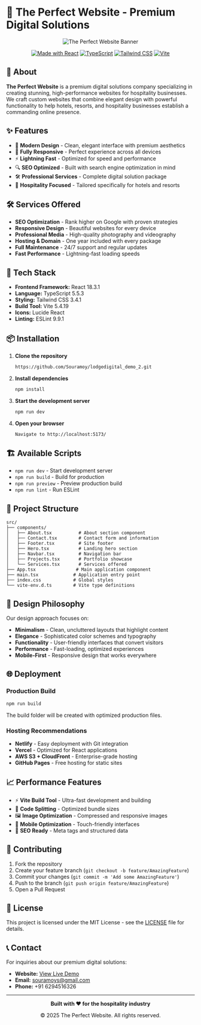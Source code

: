 # 🏨 The Perfect Website - Premium Digital Solutions

<div align="center">
  <img src="./src/assets/banner.png" alt="The Perfect Website Banner" />
</div>

<div align="center">
  
  [![Made with React](https://img.shields.io/badge/Made%20with-React-61DAFB?style=for-the-badge&logo=react)](https://reactjs.org/)
  [![TypeScript](https://img.shields.io/badge/TypeScript-007ACC?style=for-the-badge&logo=typescript&logoColor=white)](https://www.typescriptlang.org/)
  [![Tailwind CSS](https://img.shields.io/badge/Tailwind_CSS-38B2AC?style=for-the-badge&logo=tailwind-css&logoColor=white)](https://tailwindcss.com/)
  [![Vite](https://img.shields.io/badge/Vite-646CFF?style=for-the-badge&logo=vite&logoColor=white)](https://vitejs.dev/)

</div>

## 🌟 About

**The Perfect Website** is a premium digital solutions company specializing in creating stunning, high-performance websites for hospitality businesses. We craft custom websites that combine elegant design with powerful functionality to help hotels, resorts, and hospitality businesses establish a commanding online presence.

## ✨ Features

- 🎨 **Modern Design** - Clean, elegant interface with premium aesthetics
- 📱 **Fully Responsive** - Perfect experience across all devices
- ⚡ **Lightning Fast** - Optimized for speed and performance
- 🔍 **SEO Optimized** - Built with search engine optimization in mind
- 🛠️ **Professional Services** - Complete digital solution package
- 🏨 **Hospitality Focused** - Tailored specifically for hotels and resorts

## 🛠️ Services Offered

- **SEO Optimization** - Rank higher on Google with proven strategies
- **Responsive Design** - Beautiful websites for every device
- **Professional Media** - High-quality photography and videography
- **Hosting & Domain** - One year included with every package
- **Full Maintenance** - 24/7 support and regular updates
- **Fast Performance** - Lightning-fast loading speeds

## 🚀 Tech Stack

- **Frontend Framework:** React 18.3.1
- **Language:** TypeScript 5.5.3
- **Styling:** Tailwind CSS 3.4.1
- **Build Tool:** Vite 5.4.19
- **Icons:** Lucide React
- **Linting:** ESLint 9.9.1

## 📦 Installation

1. **Clone the repository**
   ```bash
   https://github.com/Souramoy/lodgedigital_demo_2.git
   ```

2. **Install dependencies**
   ```bash
   npm install
   ```

3. **Start the development server**
   ```bash
   npm run dev
   ```

4. **Open your browser**
   ```
   Navigate to http://localhost:5173/
   ```

## 🏗️ Available Scripts

- `npm run dev` - Start development server
- `npm run build` - Build for production
- `npm run preview` - Preview production build
- `npm run lint` - Run ESLint

## 📁 Project Structure

```
src/
├── components/
│   ├── About.tsx          # About section component
│   ├── Contact.tsx        # Contact form and information
│   ├── Footer.tsx         # Site footer
│   ├── Hero.tsx           # Landing hero section
│   ├── Navbar.tsx         # Navigation bar
│   ├── Projects.tsx       # Portfolio showcase
│   └── Services.tsx       # Services offered
├── App.tsx               # Main application component
├── main.tsx             # Application entry point
├── index.css            # Global styles
└── vite-env.d.ts        # Vite type definitions
```

## 🎨 Design Philosophy

Our design approach focuses on:

- **Minimalism** - Clean, uncluttered layouts that highlight content
- **Elegance** - Sophisticated color schemes and typography
- **Functionality** - User-friendly interfaces that convert visitors
- **Performance** - Fast-loading, optimized experiences
- **Mobile-First** - Responsive design that works everywhere

## 🌐 Deployment

### Production Build
```bash
npm run build
```

The build folder will be created with optimized production files.

### Hosting Recommendations
- **Netlify** - Easy deployment with Git integration
- **Vercel** - Optimized for React applications
- **AWS S3 + CloudFront** - Enterprise-grade hosting
- **GitHub Pages** - Free hosting for static sites

## 📈 Performance Features

- ⚡ **Vite Build Tool** - Ultra-fast development and building
- 🎯 **Code Splitting** - Optimized bundle sizes
- 🖼️ **Image Optimization** - Compressed and responsive images
- 📱 **Mobile Optimization** - Touch-friendly interfaces
- 🔧 **SEO Ready** - Meta tags and structured data

## 🤝 Contributing

1. Fork the repository
2. Create your feature branch (`git checkout -b feature/AmazingFeature`)
3. Commit your changes (`git commit -m 'Add some AmazingFeature'`)
4. Push to the branch (`git push origin feature/AmazingFeature`)
5. Open a Pull Request

## 📝 License

This project is licensed under the MIT License - see the [LICENSE](LICENSE) file for details.

## 📞 Contact

For inquiries about our premium digital solutions:

- **Website:** [View Live Demo](http://localhost:5173/)
- **Email:** souramoys@gmail.com
- **Phone:** +91 6294516326

---

<div align="center">
  <p><strong>Built with ❤️ for the hospitality industry</strong></p>
  <p>© 2025 The Perfect Website. All rights reserved.</p>
</div>
